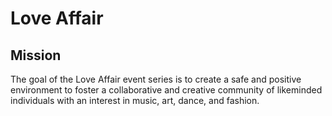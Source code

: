 # Love Affair
## Mission
The goal of the Love Affair event series is to create a safe and positive environment to foster a collaborative and creative community of likeminded individuals with an interest in music, art, dance, and fashion.
